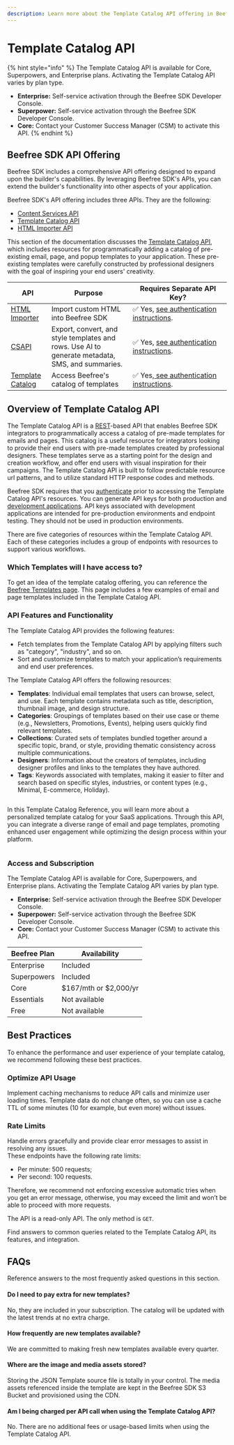 ```yaml
---
description: Learn more about the Template Catalog API offering in Beefree SDK.
---
```


# Template Catalog API

{% hint style="info" %}
The Template Catalog API is available for Core, Superpowers, and Enterprise plans. Activating the Template Catalog API varies by plan type.

* **Enterprise:** Self-service activation through the Beefree SDK Developer Console.
* **Superpower:** Self-service activation through the Beefree SDK Developer Console.
* **Core:** Contact your Customer Success Manager (CSM) to activate this API.
{% endhint %}

## Beefree SDK API Offering <a href="#in-a-nutshell" id="in-a-nutshell"></a>

Beefree SDK includes a comprehensive API offering designed to expand upon the builder's capabilities. By leveraging Beefree SDK's APIs, you can extend the builder's functionality into other aspects of your application.

Beefree SDK's API offering includes three APIs. They are the following:&#x20;

* [Content Services API](../content-services-api/)
* [Template Catalog API](./)
* [HTML Importer API](../html-importer-api/)

This section of the documentation discusses the [Template Catalog API](./#overview-of-template-catalog-api), which includes resources for programmatically adding a catalog of pre-existing email, page, and popup templates to your application. These pre-existing templates were carefully constructed by professional designers with the goal of inspiring your end users' creativity.

<table><thead><tr><th>API</th><th>Purpose</th><th width="208.046875">Requires Separate API Key?</th></tr></thead><tbody><tr><td><a href="../html-importer-api/">HTML Importer</a></td><td>Import custom HTML into Beefree SDK</td><td>✅ Yes, <a href="../html-importer-api/authentication.md">see authentication instructions</a>.</td></tr><tr><td><a href="../content-services-api/">CSAPI</a></td><td>Export, convert, and style templates and rows. Use AI to generate metadata, SMS, and summaries.</td><td>✅ Yes, <a href="../content-services-api/authentication.md">see authentication instructions</a>.</td></tr><tr><td><a href="./">Template Catalog</a></td><td>Access Beefree's catalog of templates</td><td>✅ Yes,<a href="authentication.md"> see authentication instructions</a>.</td></tr></tbody></table>

## Overview of Template Catalog API

The Template Catalog API is a [REST](https://restfulapi.net/)-based API that enables Beefree SDK integrators to programmatically access a catalog of pre-made templates for emails and pages. This catalog is a useful resource for integrators looking to provide their end users with pre-made templates created by professional designers. These templates serve as a starting point for the design and creation workflow, and offer end users with visual inspiration for their campaigns. The Template Catalog API is built to follow predictable resource url patterns, and to utilize standard HTTP response codes and methods.    &#x20;

Beefree SDK requires that you [authenticate](authentication.md) prior to accessing the Template Catalog API's resources. You can generate API keys for both production and [development applications](../../getting-started/readme/development-applications.md). API keys associated with development applications are intended for pre-production environments and endpoint testing. They should not be used in production environments.     &#x20;

There are five categories of resources within the Template Catalog API. Each of these categories includes a group of endpoints with resources to support various workflows.&#x20;

### Which Templates will I have access to?

To get an idea of the template catalog offering, you can reference the [Beefree Templates page](https://beefree.io/templates). This page includes a few examples of email and page templates included in the Template Catalog API.

### API Features and Functionality

The Template Catalog API provides the following features:&#x20;

* Fetch templates from the Template Catalog API by applying filters such as "category", "industry", and so on.&#x20;
* Sort and customize templates to match your application’s requirements and end user preferences.

The Template Catalog API offers the following resources:

* **Templates**: Individual email templates that users can browse, select, and use. Each template contains metadata such as title, description, thumbnail image, and design structure.
* **Categories**: Groupings of templates based on their use case or theme (e.g., Newsletters, Promotions, Events), helping users quickly find relevant templates.
* **Collections**: Curated sets of templates bundled together around a specific topic, brand, or style, providing thematic consistency across multiple communications.
* **Designers**: Information about the creators of templates, including designer profiles and links to the templates they have authored.
* **Tags**: Keywords associated with templates, making it easier to filter and search based on specific styles, industries, or content types (e.g., Minimal, E-commerce, Holiday).

<figure><img src="../../.gitbook/assets/mermaid-diagram-Template-Catalog-API.png" alt=""><figcaption></figcaption></figure>

In this Template Catalog Reference, you will learn more about a personalized template catalog for your SaaS applications. Through this API, you can integrate a diverse range of email and page templates, promoting enhanced user engagement while optimizing the design process within your platform.

<figure><img src="../../.gitbook/assets/image1 (2).png" alt=""><figcaption></figcaption></figure>

### Access and Subscription

The Template Catalog API is available for Core, Superpowers, and Enterprise plans. Activating the Template Catalog API varies by plan type.

* **Enterprise:** Self-service activation through the Beefree SDK Developer Console.
* **Superpower:** Self-service activation through the Beefree SDK Developer Console.
* **Core:** Contact your Customer Success Manager (CSM) to activate this API.

| Beefree Plan | Availability           |
| ------------ | ---------------------- |
| Enterprise   | Included               |
| Superpowers  | Included               |
| Core         |  $167/mth or $2,000/yr |
| Essentials   | Not available          |
| Free         | Not available          |

## Best Practices

To enhance the performance and user experience of your template catalog, we recommend following these best practices.

### Optimize API Usage

Implement caching mechanisms to reduce API calls and minimize user loading times. Template data do not change often, so you can use a cache TTL of some minutes (10 for example, but even more) without issues.

### Rate Limits

Handle errors gracefully and provide clear error messages to assist in resolving any issues.\
These endpoints have the following rate limits:

* Per minute: 500 requests;
* Per second:  100 requests.

Therefore, we recommend not enforcing excessive automatic tries when you get an error message, otherwise, you may exceed the limit and won’t be able to proceed with more requests.

The API is a read-only API. The only method is `GET`.

Find answers to common queries related to the Template Catalog API, its features, and integration.

## FAQs

Reference answers to the most frequently asked questions in this section.

#### Do I need to pay extra for new templates?

No, they are included in your subscription. The catalog will be updated with the latest trends at no extra charge.

#### How frequently are new templates available?

We are committed to making fresh new templates available every quarter.

#### Where are the image and media assets stored?

Storing the JSON Template source file is totally in your control. The media assets referenced inside the template are kept in the Beefree SDK S3 Bucket and provisioned using the CDN.

#### Am I being charged per API call when using the Template Catalog API?

No. There are no additional fees or usage-based limits when using the Template Catalog API.
